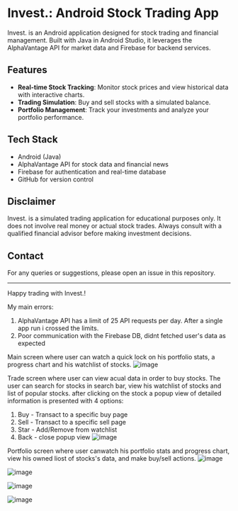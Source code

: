 # Invest.: Android Stock Trading App

Invest. is an Android application designed for stock trading and financial management. Built with Java in Android Studio, it leverages the AlphaVantage API for market data and Firebase for backend services.

## Features

- **Real-time Stock Tracking**: Monitor stock prices and view historical data with interactive charts.
- **Trading Simulation**: Buy and sell stocks with a simulated balance.
- **Portfolio Management**: Track your investments and analyze your portfolio performance.

## Tech Stack

- Android (Java)
- AlphaVantage API for stock data and financial news
- Firebase for authentication and real-time database
- GitHub for version control

## Disclaimer

Invest. is a simulated trading application for educational purposes only. It does not involve real money or actual stock trades. Always consult with a qualified financial advisor before making investment decisions.

## Contact

For any queries or suggestions, please open an issue in this repository.

---

Happy trading with Invest.!

My main errors:
1. AlphaVantage API has a limit of 25 API requests per day. After a single app run i crossed the limits.
2. Poor communication with the Firebase DB, didnt fetched user's data as expected
  
Main screen where user can watch a quick lock on his portfolio stats, a progress chart and his watchlist of stocks.
![image](https://github.com/user-attachments/assets/6bf9e99d-bd54-4640-bcd7-bb139e8fa5bb)

Trade screen where user can view acual data in order to buy stocks. The user can search for stocks in search bar, view his watchlist of stocks and list of popular stocks.
after clicking on the stock a popup view of detailed information is presented with 4 options:
1. Buy - Transact to a specific buy page
2. Sell - Transact to a specific sell page
3. Star - Add/Remove from watchlist
4. Back - close popup view
![image](https://github.com/user-attachments/assets/f603702f-68e8-4870-97c9-697119160e2f)

Portfolio screen where user canwatch his portfolio stats and progress chart, view his owned liost of stocks's data, and make buy/sell
actions.
![image](https://github.com/user-attachments/assets/cab82e70-e4f8-4fa7-8d69-95465605b2e2)

![image](https://github.com/user-attachments/assets/78e86d2b-d4ba-4b44-a659-6fc42deddd09)

![image](https://github.com/user-attachments/assets/4399ba9e-9ab7-4d43-bc41-d140ae48d3e6)

![image](https://github.com/user-attachments/assets/a56e4a01-dc2f-4e5d-86be-6ae68556eb05)




